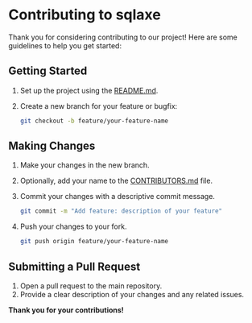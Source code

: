 # Contributing to sqlaxe

Thank you for considering contributing to our project! Here are some guidelines to help you get started:

## Getting Started

1. Set up the project using the [README.md](README.md).
2. Create a new branch for your feature or bugfix:

    ```bash
    git checkout -b feature/your-feature-name
    ```
   
## Making Changes

1. Make your changes in the new branch.
2. Optionally, add your name to the [CONTRIBUTORS.md](CONTRIBUTORS.md) file.
3. Commit your changes with a descriptive commit message.

    ```bash
    git commit -m "Add feature: description of your feature"
    ```
   
4. Push your changes to your fork.

    ```bash
    git push origin feature/your-feature-name
    ```
   
## Submitting a Pull Request

1. Open a pull request to the main repository.
2. Provide a clear description of your changes and any related issues.

**Thank you for your contributions!**